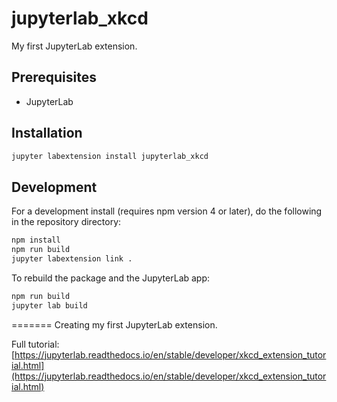 # jupyterlab_xkcd

My first JupyterLab extension.


## Prerequisites

* JupyterLab

## Installation

```bash
jupyter labextension install jupyterlab_xkcd
```

## Development

For a development install (requires npm version 4 or later), do the following in the repository directory:

```bash
npm install
npm run build
jupyter labextension link .
```

To rebuild the package and the JupyterLab app:

```bash
npm run build
jupyter lab build
```

=======
Creating my first JupyterLab extension.

Full tutorial: [https://jupyterlab.readthedocs.io/en/stable/developer/xkcd_extension_tutorial.html](https://jupyterlab.readthedocs.io/en/stable/developer/xkcd_extension_tutorial.html)
